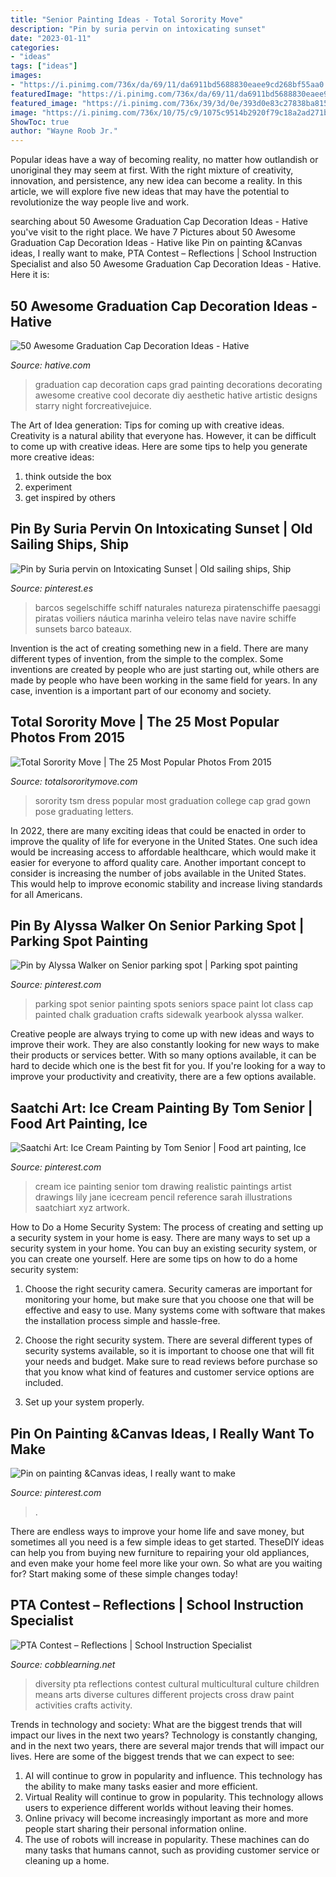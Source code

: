 ```yaml
---
title: "Senior Painting Ideas - Total Sorority Move"
description: "Pin by suria pervin on intoxicating sunset"
date: "2023-01-11"
categories:
- "ideas"
tags: ["ideas"]
images:
- "https://i.pinimg.com/736x/da/69/11/da6911bd5688830eaee9cd268bf55aa0.jpg"
featuredImage: "https://i.pinimg.com/736x/da/69/11/da6911bd5688830eaee9cd268bf55aa0.jpg"
featured_image: "https://i.pinimg.com/736x/39/3d/0e/393d0e83c27838ba815014e525468f5f--duck-tape-canvas-ideas.jpg"
image: "https://i.pinimg.com/736x/10/75/c9/1075c9514b2920f79c18a2ad271b3553.jpg"
ShowToc: true
author: "Wayne Roob Jr."
---
```



Popular ideas have a way of becoming reality, no matter how outlandish or unoriginal they may seem at first. With the right mixture of creativity, innovation, and persistence, any new idea can become a reality. In this article, we will explore five new ideas that may have the potential to revolutionize the way people live and work.

	

		
searching about 50 Awesome Graduation Cap Decoration Ideas - Hative you've visit to the right place. We have 7 Pictures about 50 Awesome Graduation Cap Decoration Ideas - Hative like Pin on painting &amp;Canvas ideas, I really want to make, PTA Contest – Reflections | School Instruction Specialist and also 50 Awesome Graduation Cap Decoration Ideas - Hative. Here it is:
		
    
## 50 Awesome Graduation Cap Decoration Ideas - Hative

<img loading=lazy src="https://hative.com/wp-content/uploads/2014/02/graduation-cap/decorating-graduation-cap-32.jpg" onerror="this.onerror=null;this.src='https://tse2.mm.bing.net/th?id=OIP.SC17UQcExRPJN-yznN5dnAHaJ6&amp;pid=15.1';" alt="50 Awesome Graduation Cap Decoration Ideas - Hative">

_Source: hative.com_

>graduation cap decoration caps grad painting decorations decorating awesome creative cool decorate diy aesthetic hative artistic designs starry night forcreativejuice. 

	

The Art of Idea generation: Tips for coming up with creative ideas.
Creativity is a natural ability that everyone has. However, it can be difficult to come up with creative ideas. Here are some tips to help you generate more creative ideas: 
1. think outside the box 
2. experiment 
3. get inspired by others 

    
## Pin By Suria Pervin On Intoxicating Sunset | Old Sailing Ships, Ship

<img loading=lazy src="https://i.pinimg.com/736x/10/75/c9/1075c9514b2920f79c18a2ad271b3553.jpg" onerror="this.onerror=null;this.src='https://tse4.mm.bing.net/th?id=OIP._giNhWjF9212dMyBhlK_TAAAAA&amp;pid=15.1';" alt="Pin by Suria pervin on Intoxicating Sunset | Old sailing ships, Ship">

_Source: pinterest.es_

>barcos segelschiffe schiff naturales natureza piratenschiffe paesaggi piratas voiliers náutica marinha veleiro telas nave navire schiffe sunsets barco bateaux. 

	

Invention is the act of creating something new in a field. There are many different types of invention, from the simple to the complex. Some inventions are created by people who are just starting out, while others are made by people who have been working in the same field for years. In any case, invention is a important part of our economy and society.

    
## Total Sorority Move | The 25 Most Popular Photos From 2015

<img loading=lazy src="http://cdn.totalsororitymove.com/wp-content/uploads/2015/12/d94004121e19db221c9fbb1aeb42cd0f.jpg" onerror="this.onerror=null;this.src='https://tse4.mm.bing.net/th?id=OIP.ViAu7ZXyMcn_kUUgmQ97rQHaLH&amp;pid=15.1';" alt="Total Sorority Move | The 25 Most Popular Photos From 2015">

_Source: totalsororitymove.com_

>sorority tsm dress popular most graduation college cap grad gown pose graduating letters. 

	

In 2022, there are many exciting ideas that could be enacted in order to improve the quality of life for everyone in the United States. One such idea would be increasing access to affordable healthcare, which would make it easier for everyone to afford quality care. Another important concept to consider is increasing the number of jobs available in the United States. This would help to improve economic stability and increase living standards for all Americans.

    
## Pin By Alyssa Walker On Senior Parking Spot | Parking Spot Painting

<img loading=lazy src="https://i.pinimg.com/originals/a1/d5/9d/a1d59d3b0414131f2e87bb5cbbf4804f.jpg" onerror="this.onerror=null;this.src='https://tse3.mm.bing.net/th?id=OIP.iQzH3BBO9L7lFsjFf6224wHaJ4&amp;pid=15.1';" alt="Pin by Alyssa Walker on Senior parking spot | Parking spot painting">

_Source: pinterest.com_

>parking spot senior painting spots seniors space paint lot class cap painted chalk graduation crafts sidewalk yearbook alyssa walker. 

	

Creative people are always trying to come up with new ideas and ways to improve their work. They are also constantly looking for new ways to make their products or services better. With so many options available, it can be hard to decide which one is the best fit for you. If you're looking for a way to improve your productivity and creativity, there are a few options available.

    
## Saatchi Art: Ice Cream Painting By Tom Senior | Food Art Painting, Ice

<img loading=lazy src="https://i.pinimg.com/736x/da/69/11/da6911bd5688830eaee9cd268bf55aa0.jpg" onerror="this.onerror=null;this.src='https://tse2.mm.bing.net/th?id=OIP.FSeUkguj5r3dVjjSsi4lcgHaLE&amp;pid=15.1';" alt="Saatchi Art: Ice Cream Painting by Tom Senior | Food art painting, Ice">

_Source: pinterest.com_

>cream ice painting senior tom drawing realistic paintings artist drawings lily jane icecream pencil reference sarah illustrations saatchiart xyz artwork. 

	

How to Do a Home Security System: The process of creating and setting up a security system in your home is easy.
There are many ways to set up a security system in your home. You can buy an existing security system, or you can create one yourself. Here are some tips on how to do a home security system:
1. Choose the right security camera. Security cameras are important for monitoring your home, but make sure that you choose one that will be effective and easy to use. Many systems come with software that makes the installation process simple and hassle-free.

2. Choose the right security system. There are several different types of security systems available, so it is important to choose one that will fit your needs and budget. Make sure to read reviews before purchase so that you know what kind of features and customer service options are included.

3. Set up your system properly.

    
## Pin On Painting &amp;Canvas Ideas, I Really Want To Make

<img loading=lazy src="https://i.pinimg.com/736x/39/3d/0e/393d0e83c27838ba815014e525468f5f--duck-tape-canvas-ideas.jpg" onerror="this.onerror=null;this.src='https://tse3.mm.bing.net/th?id=OIP.0N96BeA6ikm9uNPHI-fPnQHaJ6&amp;pid=15.1';" alt="Pin on painting &amp;Canvas ideas, I really want to make">

_Source: pinterest.com_

>. 

	

There are endless ways to improve your home life and save money, but sometimes all you need is a few simple ideas to get started. TheseDIY ideas can help you from buying new furniture to repairing your old appliances, and even make your home feel more like your own. So what are you waiting for? Start making some of these simple changes today!

    
## PTA Contest – Reflections | School Instruction Specialist

<img loading=lazy src="http://www.cobblearning.net/msgatesalp/files/2011/09/Diversity-means.jpg" onerror="this.onerror=null;this.src='https://tse2.mm.bing.net/th?id=OIP.S3w8p6i6Jx_7CYkzHQgjIAHaIq&amp;pid=15.1';" alt="PTA Contest – Reflections | School Instruction Specialist">

_Source: cobblearning.net_

>diversity pta reflections contest cultural multicultural culture children means arts diverse cultures different projects cross draw paint activities crafts activity. 

	

Trends in technology and society: What are the biggest trends that will impact our lives in the next two years?
Technology is constantly changing, and in the next two years, there are several major trends that will impact our lives. Here are some of the biggest trends that we can expect to see: 
1) AI will continue to grow in popularity and influence. This technology has the ability to make many tasks easier and more efficient. 
2) Virtual Reality will continue to grow in popularity. This technology allows users to experience different worlds without leaving their homes. 
3) Online privacy will become increasingly important as more and more people start sharing their personal information online. 
4) The use of robots will increase in popularity. These machines can do many tasks that humans cannot, such as providing customer service or cleaning up a home.

